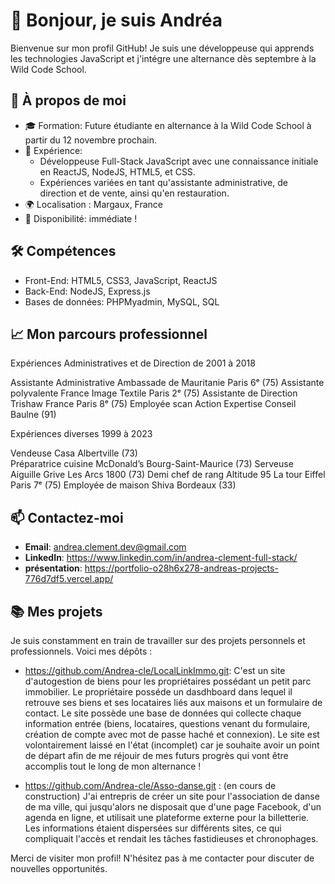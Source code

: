# 👋 Bonjour, je suis Andréa

Bienvenue sur mon profil GitHub! Je suis une développeuse qui apprends les technologies JavaScript et j'intégre une alternance dès septembre à la Wild Code School.

## 🚀 À propos de moi

- 🎓 Formation: Future étudiante en alternance à la Wild Code School à partir du 12 novembre prochain.
- 💼 Expérience:
  - Développeuse Full-Stack JavaScript avec une connaissance initiale en ReactJS, NodeJS, HTML5, et CSS.
  - Expériences variées en tant qu'assistante administrative, de direction et de vente, ainsi qu'en restauration.
- 🌍 Localisation : Margaux, France
- 📅 Disponibilité: immédiate !

## 🛠️ Compétences

- Front-End: HTML5, CSS3, JavaScript, ReactJS
- Back-End: NodeJS, Express.js
- Bases de données: PHPMyadmin, MySQL, SQL

## 📈 Mon parcours professionnel
Expériences Administratives et de Direction de 2001 à 2018

Assistante Administrative       Ambassade de Mauritanie            Paris 6ᵉ (75)
Assistante polyvalente          France Image Textile               Paris 2ᵉ (75)
Assistante de Direction         Trishaw France                     Paris 8ᵉ (75)
Employée scan                   Action Expertise Conseil           Baulne (91)

Expériences diverses 1999 à 2023

Vendeuse                        Casa                       Albertville (73)                           
Préparatrice cuisine            McDonald’s                 Bourg-Saint-Maurice (73)
Serveuse                        Aiguille Grive             Les Arcs 1800 (73) 
Demi chef de rang               Altitude 95                La tour Eiffel Paris 7ᵉ (75) 
Employée de maison              Shiva                      Bordeaux (33)

## 📫 Contactez-moi

- **Email**: [andrea.clement.dev@gmail.com](mailto:andrea.clement.dev@gmail.com])
- **LinkedIn**: https://www.linkedin.com/in/andrea-clement-full-stack/
- **présentation**: https://portfolio-o28h6x278-andreas-projects-776d7df5.vercel.app/

## 📚 Mes projets

Je suis constamment en train de travailler sur des projets personnels et professionnels. Voici mes dépôts :

- https://github.com/Andrea-cle/LocalLinkImmo.git: C'est un site d'autogestion de biens pour les propriétaires possédant un petit parc immobilier. Le propriétaire posséde un dasdhboard dans
    lequel il retrouve ses biens et ses locataires liés aux maisons et un formulaire de contact. Le site possède une base de données qui collecte chaque information entrée (biens, locataires,
    questions venant du formulaire, création de compte avec mot de passe haché et connexion).
    Le site est volontairement laissé en l'état (incomplet) car je souhaite avoir un point de départ afin de me réjouir de mes futurs progrès qui vont être accomplis tout le long de mon alternance !

 - https://github.com/Andrea-cle/Asso-danse.git : (en cours de construction) J'ai entrepris de créer un site pour l'association de danse de ma ville, qui jusqu'alors ne disposait que d'une page Facebook, d'un agenda en 
   ligne, et utilisait une plateforme externe pour la billetterie. Les informations étaient dispersées sur différents sites, ce qui compliquait l'accès et rendait les tâches fastidieuses et chronophages.


Merci de visiter mon profil! N'hésitez pas à me contacter pour discuter de nouvelles opportunités.
